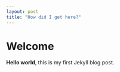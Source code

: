 ```yaml
---
layout: post
title: "How did I get here?"
---
```


# Welcome 

**Hello world**, this is my first Jekyll blog post.